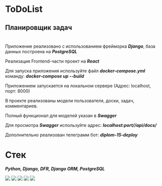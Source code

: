 # ToDoList #

## Планировщик задач
#
Приложение реализовано с использованием фрейморка ***Django***, база данных построена на ***PostgreSQL***

Реализация Frontend-части проект на ***React***

Для запуска приложения используйте файл ***docker-compose.yml*** команду: ***docker-compose up --build***

Приложением запускается на локальном сервере (Адрес: localhost, порт: 8000)

В проекте реализованы модели пользователя, доски, задач, комментариев.

Полный функционал для моделей указан в ***Swagger*** 

Для просмотра ***Swagger*** используйте адрес: ***localhost:port//api/docs/***

Дополнительно реализован телеграмм бот: ***diplom-15-deploy***

# Стек
***Python, Django, DFR, Django ORM, PostgreSQL***

<img src="https://img.shields.io/badge/python-white?style=for-the-badge&logo=python&logoColor=blue"/> <img src="https://img.shields.io/badge/django-white?style=for-the-badge&logo=django&logoColor=blue"/> <img src="https://img.shields.io/badge/DRF-white?style=for-the-badge&logo=django&logoColor=blue"/> <img src="https://img.shields.io/badge/django ORM-white?style=for-the-badge&logo=django&logoColor=blue"/> <img src="https://img.shields.io/badge/postgreSQL-white?style=for-the-badge&logo=postgreSQL&logoColor=blue"/>
